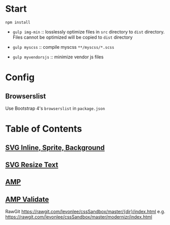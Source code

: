 # Start
`npm install`

- `gulp img-min` :: losslessly optimize files in `src` directory to `dist` directory. Files cannot be optimized will be copied to `dist` directory

- `gulp myscss` :: compile myscss `**/myscss/*.scss`
- `gulp myvendorsjs` :: minimize vendor js files

# Config
## Browserslist
Use Bootstrap 4's `browserslist` in `package.json` 

# Table of Contents
## [SVG Inline, Sprite, Background](https://rawgit.com/levonlee/cssSandbox/master/svg/index.html)
## [SVG Resize Text](https://rawgit.com/levonlee/cssSandbox/master/svg/svg-text.html)
## [AMP](https://rawgit.com/levonlee/cssSandbox/master/amp/index.html)
## [AMP Validate](https://rawgit.com/levonlee/cssSandbox/master/amp/index.html#development=1)

RawGit
https://rawgit.com/levonlee/cssSandbox/master/{dir}/index.html
e.g.
https://rawgit.com/levonlee/cssSandbox/master/modernizr/index.html
